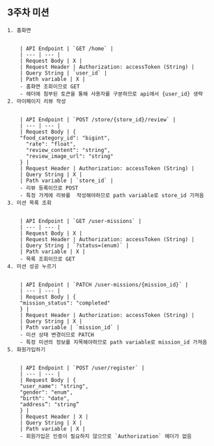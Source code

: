## 3주차 미션
    1. 홈화면
        
        
        | API Endpoint | `GET /home` |
        | --- | --- |
        | Request Body | X |
        | Request Header | Authorization: accessToken (String) |
        | Query String | `user_id` |
        | Path variable | X |
        - 홈화면 조회이므로 GET
        - 헤더에 첨부된 토큰을 통해 사용자를 구분하므로 api에서 {user_id} 생략
    2. 마이페이지 리뷰 작성
        
        
        | API Endpoint | `POST /store/{store_id}/review` |
        | --- | --- |
        | Request Body | {
        "food_category_id": "bigint",
          "rate": "float",
          "review_content": "string",
          "review_image_url": "string"
        } |
        | Request Header | Authorization: accessToken (String) |
        | Query String | X |
        | Path variable | `store_id` |
        - 리뷰 등록이므로 POST
        - 특정 가게에 리뷰를  작성해야하므로 path variable로 store_id 가져옴
    3. 미션 목록 조회
        
        
        | API Endpoint | `GET /user-missions` |
        | --- | --- |
        | Request Body | X |
        | Request Header | Authorization: accessToken (String) |
        | Query String | `?status=(enum)` |
        | Path variable | X |
        - 목록 조회이므로 GET
    4. 미션 성공 누르기
        
        
        | API Endpoint | `PATCH /user-missions/{mission_id}` |
        | --- | --- |
        | Request Body | {
        "mission_status": "completed"
        } |
        | Request Header | Authorization: accessToken (String) |
        | Query String | X |
        | Path variable | `mission_id` |
        - 미션 상태 변경이므로 PATCH
        - 특정 미션의 정보를 지목해야하므로 path variable로 mission_id 가져옴
    5. 화원가입하기
        
        
        | API Endpoint | `POST /user/register` |
        | --- | --- |
        | Request Body | {
        "user_name": "string",
        "gender": "enum",
        "birth": "date",
        "address”: "string”
        } |
        | Request Header | X |
        | Query String | X |
        | Path variable | X |
        - 회원가입은 인증이 필요하지 않으므로 `Authorization` 헤더가 없음